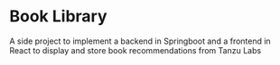 # Book Library

A side project to implement a backend in Springboot and a frontend in React to display and store book recommendations from Tanzu Labs
